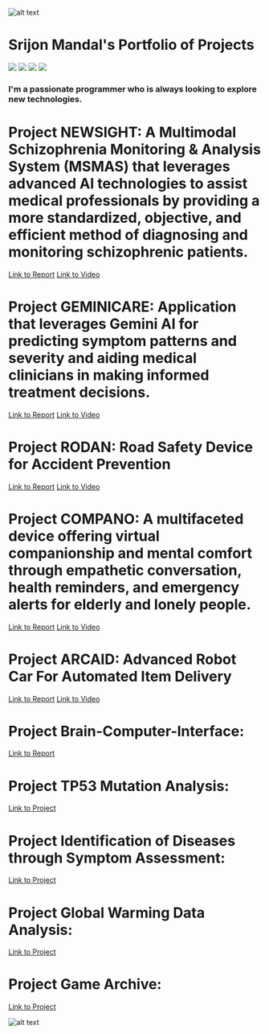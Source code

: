 ![alt text](https://github.com/srijonmandal1/srijonmandal1/blob/main/spaceman.png)
# Srijon Mandal's Portfolio of Projects

![](https://visitor-badge.laobi.icu/badge?page_id=srijonmandal1.srijonmandal1) 
![](https://img.shields.io/badge/OS-Mac&nbsp;10-informational?style=flat&logo=windows&logoColor=blue&color=0C7DBE)
![](https://img.shields.io/badge/Editor-VS&nbsp;Code-informational?style=flat&logo=visual-studio-code&logoColor=blue&color=0C7DBE)
![](https://img.shields.io/badge/Shell-&nbsp;Terminal-informational?style=flat&logo=windows-terminal&logoColor=blue&color=0C7DBE)

### I'm a passionate programmer who is always looking to explore new technologies.
# Project NEWSIGHT: A Multimodal Schizophrenia Monitoring & Analysis System (MSMAS) that leverages advanced AI technologies to assist medical professionals by providing a more standardized, objective, and efficient method of diagnosing and monitoring schizophrenic patients. 

[Link to Report](https://github.com/srijonmandal1/schizophrenia-patient-data-analysis/blob/main/GenAI_Project_Schizophrenia_Patient_Analytics.pdf)
[Link to Video](https://youtu.be/FEo1geGduNI) 
  
# Project GEMINICARE: Application that leverages Gemini AI for predicting symptom patterns and severity and aiding medical clinicians in making informed treatment decisions.
[Link to Report](https://github.com/srijonmandal1/geminicare-autism-treatment/blob/main/documents/GeminiCare_Presentation_SRIJON_MANDAL.pdf)
[Link to Video](https://youtu.be/LhjeUkW6KB8) 

# Project RODAN: Road Safety Device for Accident Prevention
[Link to Report](https://github.com/srijonmandal1/RODAN/blob/dev/RODAN_Road-Safety-Device-For-Accident-Prevention.pdf)
[Link to Video]()

# Project COMPANO: A multifaceted device offering virtual companionship and mental comfort through empathetic conversation, health reminders, and emergency alerts for elderly and lonely people. 
[Link to Report](https://github.com/srijonmandal1/COMPANO/blob/main/COMPANO.pdf)
[Link to Video]()

# Project ARCAID: Advanced Robot Car For Automated Item Delivery
[Link to Report]()
[Link to Video]()

# Project Brain-Computer-Interface: 
[Link to Report](https://github.com/srijonmandal1/brain-computer-interface)

# Project TP53 Mutation Analysis:
[Link to Project](https://github.com/srijonmandal1/computational-analysis-precision-onchology/tree/main/scripts)

# Project Identification of Diseases through Symptom Assessment:
[Link to Project](https://github.com/srijonmandal1/HealthHacks2021/blob/main/README.md)

# Project Global Warming Data Analysis:
[Link to Project](https://github.com/srijonmandal1/youngwonks-hackathon/blob/master/GlobalWarmingDataAnalysis.ipynb)

# Project Game Archive: 
[Link to Project](https://github.com/srijon-mandal/game-archive/blob/master/README.md)

![alt text](https://github.com/srijonmandal1/srijonmandal1/blob/main/computing.gif)

